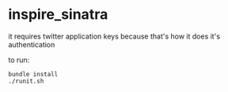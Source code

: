 inspire_sinatra
===============

it requires twitter application keys because that's how it does it's authentication

to run:

```shell
bundle install
./runit.sh
```
